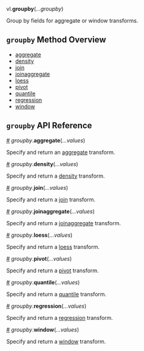 vl.<b>groupby</b>(<em>...groupby</em>)

Group by fields for aggregate or window transforms.

## <code>groupby</code> Method Overview

* <a href="#aggregate">aggregate</a>
* <a href="#density">density</a>
* <a href="#join">join</a>
* <a href="#joinaggregate">joinaggregate</a>
* <a href="#loess">loess</a>
* <a href="#pivot">pivot</a>
* <a href="#quantile">quantile</a>
* <a href="#regression">regression</a>
* <a href="#window">window</a>

## <code>groupby</code> API Reference

<a id="aggregate" href="#aggregate">#</a>
<em>groupby</em>.<b>aggregate</b>(<em>...values</em>)

Specify and return an [aggregate](aggregate) transform.

<a id="density" href="#density">#</a>
<em>groupby</em>.<b>density</b>(<em>...values</em>)

Specify and return a [density](density) transform.

<a id="join" href="#join">#</a>
<em>groupby</em>.<b>join</b>(<em>...values</em>)

Specify and return a [join](join) transform.

<a id="joinaggregate" href="#joinaggregate">#</a>
<em>groupby</em>.<b>joinaggregate</b>(<em>...values</em>)

Specify and return a [joinaggregate](joinaggregate) transform.

<a id="loess" href="#loess">#</a>
<em>groupby</em>.<b>loess</b>(<em>...values</em>)

Specify and return a [loess](loess) transform.

<a id="pivot" href="#pivot">#</a>
<em>groupby</em>.<b>pivot</b>(<em>...values</em>)

Specify and return a [pivot](pivot) transform.

<a id="quantile" href="#quantile">#</a>
<em>groupby</em>.<b>quantile</b>(<em>...values</em>)

Specify and return a [quantile](quantile) transform.

<a id="regression" href="#regression">#</a>
<em>groupby</em>.<b>regression</b>(<em>...values</em>)

Specify and return a [regression](regression) transform.

<a id="window" href="#window">#</a>
<em>groupby</em>.<b>window</b>(<em>...values</em>)

Specify and return a [window](window) transform.

